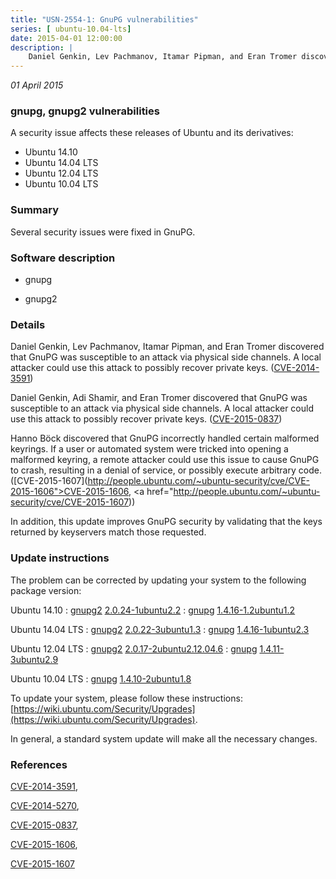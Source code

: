 ```yaml
---
title: "USN-2554-1: GnuPG vulnerabilities"
series: [ ubuntu-10.04-lts]
date: 2015-04-01 12:00:00
description: |
    Daniel Genkin, Lev Pachmanov, Itamar Pipman, and Eran Tromer discovered that GnuPG was susceptible to an attack via physical side channels. A local attacker could use this attack to possibly recover private keys. ([CVE-2014-3591](http://people.ubuntu.com/~ubuntu-security/cve/CVE-2014-3591))
--- 
```

 
 

*01 April 2015*

### gnupg, gnupg2 vulnerabilities

A security issue affects these releases of Ubuntu and its derivatives:

* Ubuntu 14.10
* Ubuntu 14.04 LTS
* Ubuntu 12.04 LTS
* Ubuntu 10.04 LTS

### Summary

Several security issues were fixed in GnuPG. 

### Software description

* gnupg 

* gnupg2 

### Details

Daniel Genkin, Lev Pachmanov, Itamar Pipman, and Eran Tromer discovered that GnuPG was susceptible to an attack via physical side channels. A local attacker could use this attack to possibly recover private keys. ([CVE-2014-3591](http://people.ubuntu.com/~ubuntu-security/cve/CVE-2014-3591))

Daniel Genkin, Adi Shamir, and Eran Tromer discovered that GnuPG was susceptible to an attack via physical side channels. A local attacker could use this attack to possibly recover private keys. ([CVE-2015-0837](http://people.ubuntu.com/~ubuntu-security/cve/CVE-2015-0837))

Hanno Böck discovered that GnuPG incorrectly handled certain malformed keyrings. If a user or automated system were tricked into opening a malformed keyring, a remote attacker could use this issue to cause GnuPG to crash, resulting in a denial of service, or possibly execute arbitrary code. ([CVE-2015-1607](http://people.ubuntu.com/~ubuntu-security/cve/CVE-2015-1606">CVE-2015-1606</a>, <a href="http://people.ubuntu.com/~ubuntu-security/cve/CVE-2015-1607))

In addition, this update improves GnuPG security by validating that the keys returned by keyservers match those requested. 

### Update instructions

The problem can be corrected by updating your system to the following package version:

Ubuntu 14.10
 : [gnupg2](https://launchpad.net/ubuntu/+source/gnupg2) <span> [2.0.24-1ubuntu2.2](https://launchpad.net/ubuntu/+source/gnupg2/2.0.24-1ubuntu2.2) </span> 
 : [gnupg](https://launchpad.net/ubuntu/+source/gnupg) <span> [1.4.16-1.2ubuntu1.2](https://launchpad.net/ubuntu/+source/gnupg/1.4.16-1.2ubuntu1.2) </span> 

Ubuntu 14.04 LTS
 : [gnupg2](https://launchpad.net/ubuntu/+source/gnupg2) <span> [2.0.22-3ubuntu1.3](https://launchpad.net/ubuntu/+source/gnupg2/2.0.22-3ubuntu1.3) </span> 
 : [gnupg](https://launchpad.net/ubuntu/+source/gnupg) <span> [1.4.16-1ubuntu2.3](https://launchpad.net/ubuntu/+source/gnupg/1.4.16-1ubuntu2.3) </span> 

Ubuntu 12.04 LTS
 : [gnupg2](https://launchpad.net/ubuntu/+source/gnupg2) <span> [2.0.17-2ubuntu2.12.04.6](https://launchpad.net/ubuntu/+source/gnupg2/2.0.17-2ubuntu2.12.04.6) </span> 
 : [gnupg](https://launchpad.net/ubuntu/+source/gnupg) <span> [1.4.11-3ubuntu2.9](https://launchpad.net/ubuntu/+source/gnupg/1.4.11-3ubuntu2.9) </span> 

Ubuntu 10.04 LTS
 : [gnupg](https://launchpad.net/ubuntu/+source/gnupg) <span> [1.4.10-2ubuntu1.8](https://launchpad.net/ubuntu/+source/gnupg/1.4.10-2ubuntu1.8) </span> 

To update your system, please follow these instructions: [https://wiki.ubuntu.com/Security/Upgrades](https://wiki.ubuntu.com/Security/Upgrades).

In general, a standard system update will make all the necessary changes. 

### References

 
 [CVE-2014-3591](http://people.ubuntu.com/~ubuntu-security/cve/CVE-2014-3591), 

 [CVE-2014-5270](http://people.ubuntu.com/~ubuntu-security/cve/CVE-2014-5270), 

 [CVE-2015-0837](http://people.ubuntu.com/~ubuntu-security/cve/CVE-2015-0837), 

 [CVE-2015-1606](http://people.ubuntu.com/~ubuntu-security/cve/CVE-2015-1606), 

 [CVE-2015-1607](http://people.ubuntu.com/~ubuntu-security/cve/CVE-2015-1607)
 

